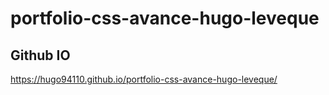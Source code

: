 # portfolio-css-avance-hugo-leveque

## Github IO
https://hugo94110.github.io/portfolio-css-avance-hugo-leveque/
